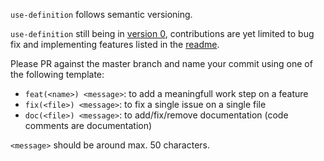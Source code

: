 
`use-definition` follows semantic versioning.

`use-definition` still being in [version 0](https://semver.org/#spec-item-4), contributions are yet limited to bug fix and implementing features listed in the [readme](./README.md#todo).

Please PR against the master branch and name your commit using one of the following template:

- `feat(<name>) <message>`: to add a meaningfull work step on a feature
- `fix(<file>) <message>`: to fix a single issue on a single file
- `doc(<file>) <message>`: to add/fix/remove documentation (code comments are documentation)

`<message>` should be around max. 50 characters.
